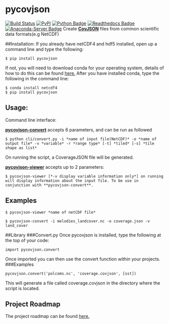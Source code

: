 # pycovjson  
[![Build Status](https://travis-ci.org/Reading-eScience-Centre/pycovjson.svg?branch=master)](https://travis-ci.org/Reading-eScience-Centre/pycovjson)
[![PyPI](https://img.shields.io/pypi/v/pycovjson.svg?maxAge=2592000?style=plastic)](https://pypi.python.org/pypi/pycovjson)
[![Python Badge](https://img.shields.io/badge/python-3-blue.svg)](https://www.python.org/downloads/)
[![Readthedocs Badge](https://readthedocs.org/projects/pycovjson/badge/)](http://pycovjson.readthedocs.io/en/latest/)
[![Anaconda-Server Badge](https://anaconda.org/auto/flask-neo4j/badges/version.svg)](https://anaconda.org/auto/flask-neo4j)
Create **[CovJSON](https://covjson.org/)** files from common scientific data formats(e.g NetCDF)

##Installation:
If you already have netCDF4 and hdf5 installed,
open up a command line and type the following:
```
$ pip install pycovjson
```
If not, you will need to download conda for your operating system,
details of how to do this can be found [here.](http://conda.pydata.org/docs/install/quick.html)
After you have installed conda, type the following in the command line:
```
$ conda install netcdf4
$ pip install pycovjson
```
## Usage:
Command line interface:

**[pycovjson-convert](https://github.com/Reading-eScience-Centre/pycovjson/blob/master/pycovjson/cli/convert.py)** accepts 6 parameters, and can be run as followed 
```
$ python cli/convert.py -i *name of input file(NetCDF)* -o *name of output file* -v *variable* -r *range type* [-t] *tiled* [-s] *tile shape as list*
```

On running the script, a CoverageJSON file will be generated.

**[pycovjson-viewer](https://github.com/Reading-eScience-Centre/pycovjson/blob/master/pycovjson/cli/viewer.py)** accepts up to 2 parameters: 
```
$ pycovjson-viewer [*-v display variable information only*] on running will display information about the input file. To be use in conjunction with **pycovjson-convert**.
```

Examples
--------
```
$ pycovjson-viewer *name of netCDF file*
    
$ pycovjson-convert -i melodies_landcover.nc -o coverage.json -v land_cover
``` 

##Library
###Convert.py
Once pycovjson is installed, type the following at the top of your code:
```
import pycovjson.convert
```
Once imported you can then use the convert function within your projects.
###Examples
```
pycovjson.convert('polcoms.nc', 'coverage.covjson', [sst])
```
This will generate a file called coverage.covjson in the directory where
the script is located.

Project Roadmap
---------------
The project roadmap can be found [here.](https://github.com/Reading-eScience-Centre/pycovjson/projects/1)
